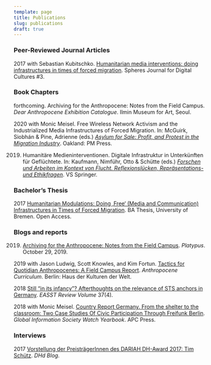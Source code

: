 ```yaml
---
template: page
title: Publications
slug: publications
draft: true
---
```

### Peer-Reviewed Journal Articles

2017 with Sebastian Kubitschko. [Humanitarian media interventions: doing infrastructures in times of forced migration](http://spheres-journal.org/humanitarian-media-intervention-infrastructuring-in-times-of-forced-migration/). Spheres Journal for Digital Cultures #3.

### Book Chapters

forthcoming. Archiving for the Anthropocene: Notes from the Field Campus. *Dear Anthropocene Exhibition Catalogue*. Ilmin Museum for Art, Seoul.

2020 with Monic Meisel. Free Wireless Network Activism and the Industrialized Media Infrastructures of Forced Migration. In: McGuirk, Siobhán & Pine, Adrienne (eds.) *[Asylum for Sale: Profit, and Protest in the Migration Industry](http://asylum%20for%20sale:%20Profit%20and%20Protest%20in%20the%20Migration%20Industry/)*. Oakland: PM Press.

2019. Humanitäre Medieninterventionen. Digitale Infrastruktur in Unterkünften für Geflüchtete. In: Kaufmann, Nimführ, Otto & Schütte (eds.) *[Forschen und Arbeiten im Kontext von Flucht. Reflexionslücken, Repräsentations- und Ethikfragen](https://www.springer.com/de/book/9783658283797#aboutBook)*. VS Springer.

### Bachelor’s Thesis

2017 [Humanitarian Modulations: Doing ‚Free‘ (Media and Communication) Infrastructures in Times of Forced Migration](http://nbn-resolving.de/urn:nbn:de:gbv:46-00106066-16). BA Thesis, University of Bremen. Open Access.

### Blogs and reports

2019. [Archiving for the Anthropocene: Notes from the Field Campus](http://blog.castac.org/2019/10/archiving-for-the-anthropocene-notes-from-the-field-campus/?fbclid=IwAR1GrKndGBMAFlnxyf_00WLlp6UlR7C75oZfxBdGMA7r4JucU9k-occwE1I). *Platypus*. October 29, 2019.

2019 with Jason Ludwig, Scott Knowles, and Kim Fortun. [Tactics for Quotidian Anthropocenes: A Field Campus Report](https://www.anthropocene-curriculum.org/pages/root/related-projects/mississippi-an-anthropocene-river/river-school/tactics-for-quotidian-anthropocenes/?fbclid=IwAR0Sd6zUZPTGqsoqjFkEhPpEtPyqS25u0rlh_-QxR2mQwZoe9CfBfnqcVUI). *Anthropocene Curriculum*. Berlin: Haus der Kulturen der Welt.

2018 [Still “in its infancy”? Afterthoughts on the relevance of STS anchors in Germany](https://easst.net/article/still-in-its-infancy-afterthoughts-on-the-relevance-of-sts-anchors-in-germany/). *EASST Review Volume* 37(4)*.*

2018 with Monic Meisel. [Country Report Germany. From the shelter to the classroom: Two Case Studies Of Civic Participation Through Freifunk Berlin](https://giswatch.org/sites/default/files/gw2018_germany_0.pdf). *Global Information Society Watch Yearbook*. APC Press.

### Interviews

2017 [Vorstellung der PreisträgerInnen des DARIAH DH-Award 2017: Tim Schütz](https://dhd-blog.org/?p=8009). *DHd Blog.*